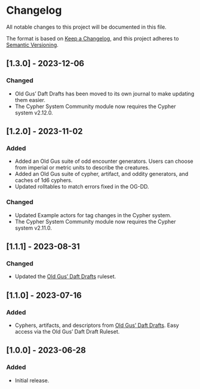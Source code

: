 # Changelog

All notable changes to this project will be documented in this file.

The format is based on [Keep a Changelog](https://keepachangelog.com/en/1.0.0/), and this project adheres to [Semantic Versioning](https://semver.org/spec/v2.0.0.html).

## [1.3.0] - 2023-12-06
### Changed
- Old Gus’ Daft Drafts has been moved to its own journal to make updating them easier.
- The Cypher System Community module now requires the Cypher system v2.12.0.

## [1.2.0] - 2023-11-02
### Added
- Added an Old Gus suite of odd encounter generators. Users can choose from imperial or metric units to describe the creatures.
- Added an Old Gus suite of cypher, artifact, and oddity generators, and caches of 1d6 cyphers.
- Updated rolltables to match errors fixed in the OG-DD.

### Changed
- Updated Example actors for tag changes in the Cypher system.
- The Cypher System Community module now requires the Cypher system v2.11.0.

## [1.1.1] - 2023-08-31
### Changed
- Updated the [Old Gus’ Daft Drafts](https://callmepartario.github.io/og-csrd/og-dd.html) ruleset.

## [1.1.0] - 2023-07-16
### Added
- Cyphers, artifacts, and descriptors from [Old Gus’ Daft Drafts](https://callmepartario.github.io/og-csrd/og-dd.html). Easy access via the Old Gus’ Daft Draft Ruleset.

## [1.0.0] - 2023-06-28
### Added
- Initial release.